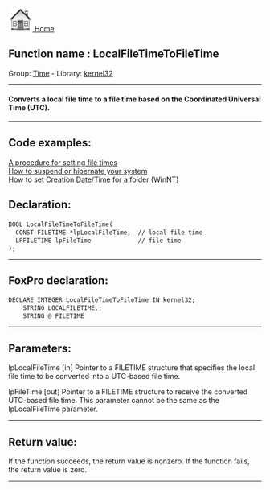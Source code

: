 [<img src="../../images/home.png"> Home ](https://github.com/VFPX/Win32API)  

## Function name : LocalFileTimeToFileTime
Group: [Time](../../functions_group.md#Time)  -  Library: [kernel32](../../../libraries.md#kernel32)  
***  


#### Converts a local file time to a file time based on the Coordinated Universal Time (UTC).
***  


## Code examples:
[A procedure for setting file times](../../samples/sample_128.md)  
[How to suspend or hibernate your system](../../samples/sample_395.md)  
[How to set Creation Date/Time for a folder (WinNT)](../../samples/sample_399.md)  

## Declaration:
```foxpro  
BOOL LocalFileTimeToFileTime(
  CONST FILETIME *lpLocalFileTime,  // local file time
  LPFILETIME lpFileTime             // file time
);  
```  
***  


## FoxPro declaration:
```foxpro  
DECLARE INTEGER LocalFileTimeToFileTime IN kernel32;
	STRING LOCALFILETIME,;
	STRING @ FILETIME  
```  
***  


## Parameters:
lpLocalFileTime 
[in] Pointer to a FILETIME structure that specifies the local file time to be converted into a UTC-based file time. 

lpFileTime 
[out] Pointer to a FILETIME structure to receive the converted UTC-based file time. This parameter cannot be the same as the lpLocalFileTime parameter. 
  
***  


## Return value:
If the function succeeds, the return value is nonzero. If the function fails, the return value is zero. 
  
***  

